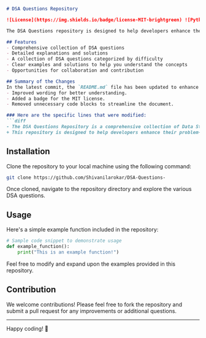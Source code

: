 ```markdown
# DSA Questions Repository

![License](https://img.shields.io/badge/license-MIT-brightgreen) ![Python](https://img.shields.io/badge/python-3.8%2B-blue)

The DSA Questions repository is designed to help developers enhance their problem-solving skills through a wide array of Data Structures and Algorithms (DSA) questions.

## Features
- Comprehensive collection of DSA questions
- Detailed explanations and solutions
- A collection of DSA questions categorized by difficulty
- Clear examples and solutions to help you understand the concepts
- Opportunities for collaboration and contribution

## Summary of the Changes
In the latest commit, the `README.md` file has been updated to enhance clarity and provide better formatting. Key changes include:
- Improved wording for better understanding.
- Added a badge for the MIT license.
- Removed unnecessary code blocks to streamline the document.

### Here are the specific lines that were modified:
```diff
- The DSA Questions Repository is a comprehensive collection of Data Structures and Algorithms questions aimed at helping developers enhance their problem-solving skills.
+ This repository is designed to help developers enhance their problem-solving skills through a wide array of DSA questions.
```

## Installation
Clone the repository to your local machine using the following command:

```bash
git clone https://github.com/Shivanilarokar/DSA-Questions-
```

Once cloned, navigate to the repository directory and explore the various DSA questions.

## Usage
Here's a simple example function included in the repository:

```python
# Sample code snippet to demonstrate usage
def example_function():
    print("This is an example function!")
```

Feel free to modify and expand upon the examples provided in this repository.

## Contribution
We welcome contributions! Please feel free to fork the repository and submit a pull request for any improvements or additional questions.

---

Happy coding! 🚀
```